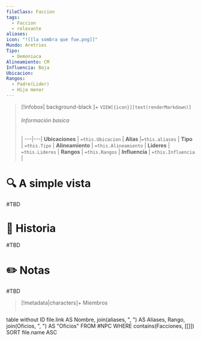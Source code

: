 ```yaml
---
fileClass: Faccion
tags:
  - Faccion
  - relevante
aliases: 
icon: "![[la sombra que fue.png]]"
Mundo: Aretries
Tipo:
  - Demoniaca
Alineamiento: CM
Influencia: Baja
Ubicacion: 
Rangos:
  - Padre(Lider)
  - Hija menor
---
```



> [!infobox| background-black ]+
`VIEW[{icon}][text(renderMarkdown)]`
> ###### Información basica
>  |
> ---|---|
>  **Ubicaciones** | `=this.Ubicacion` |
> **Alias** |`=this.aliases` |
> **Tipo** | `=this.Tipo` |
> **Alineamiento** | `=this.Alineamiento` |
> **Lideres** | `=this.Lideres` |
> **Rangos** | ``=this.Rangos`` |
> **Influencia** | `=this.Influencia` |




# 🔍 A simple vista

#TBD

# 📜 Historia

#TBD

# ✏️ Notas

#TBD

> [!metadata|characters]+ Miembros
> ```dataview
table without ID file.link AS Nombre, join(aliases, ", ") AS Aliases, Rango, join(Oficios, ", ") AS "Oficios"
FROM #NPC
WHERE  contains(Facciones, [[]])
SORT file.name ASC
